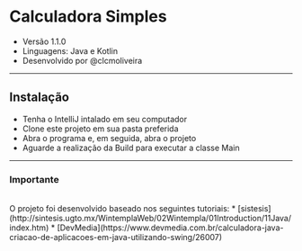 # Calculadora Simples

* Versão 1.1.0
* Linguagens: Java e Kotlin
* Desenvolvido por @clcmoliveira

---
## Instalação
* Tenha o IntelliJ intalado em seu computador
* Clone este projeto em sua pasta preferida
* Abra o programa e, em seguida, abra o projeto
* Aguarde a realização da Build para executar a classe Main

---
### Importante
<br/>
O projeto foi desenvolvido baseado nos seguintes tutoriais:
* [sistesis](http://sintesis.ugto.mx/WintemplaWeb/02Wintempla/01Introduction/11Java/index.htm)
* [DevMedia](https://www.devmedia.com.br/calculadora-java-criacao-de-aplicacoes-em-java-utilizando-swing/26007)
